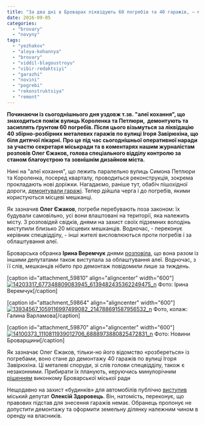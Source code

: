 ```yaml
---
title: "За два дні в Броварах ліквідують 60 погребів та 40 гаражів, – міськрада"
date: 2016-09-05
categories: 
  - "brovary"
  - "novyny"
tags: 
  - "yezhakov"
  - "aleya-kohannya"
  - "brovary"
  - "viddil-blagoustroyu"
  - "vibir-redaktsiyi"
  - "garazhi"
  - "novini"
  - "pogrebi"
  - "rekonstruktsiya"
  - "remont"
---
```


**Починаючи із сьогоднішнього дня уздовж т.зв. "алеї кохання", що знаходиться поміж вулиць Короленка та Петлюри,  демонтують та засиплять ґрунтом 60 погребів. Після цього візьмуться за ліквідацію 40 збірно-розбірних металевих гаражів по вулиці Ігоря Завірюхіна, що біля дитячої лікарні. Про це під час сьогоднішньої оперативної наради за участю секретаря міськради та в коментарях нашим журналістам розповів Олег Єжаков, голова спеціального відділу контролю за станом благоустрою та зовнішнім дизайном міста.**

Нині на "алеї кохання", що лежить паралельно вулиць Симона Петлюри та Короленка, посеред кварталу, проводиться реконструкція, зокрема прокладають нові доріжки. Нагадаємо, раніше тут, обабіч пішохідної дороги, [демонтували гаражі](https://mpz.brovary.org/sogodni-na-korolenka-demontuvaly-nezakonni-garazhi-foto-video/). Тепер дійшла черга і до погребів, якими користуються місцеві мешканці.

Як зазначив **Олег Єжаков**, погреби перебувають поза законом: їх будували самовільно, усі вони влаштовані на території, яка належить місту. З розповідей свідків, днями на захист своїх підземних володінь виступили близько 20 місцевих мешканців. Водночас, - переконує керівник спецвідділу, - інші жителі висловлюються проти погребів і за облаштування алеї.

Броварська обранка **Ірина Веремчук** днями [розповіла](https://www.facebook.com/groups/brovary/permalink/1349654598397836/), що вона разом із іншими депутатами також виступала за облаштування алеї. Водночас, з її слів, мешканців нібито про демонтаж повідомили лише за тиждень.

\[caption id="attachment\_59810" align="aligncenter" width="600"\][![14203317_677348809083945_6139482435362249475_n](https://mpz.brovary.org/wp-content/uploads/2016/09/14203317_677348809083945_6139482435362249475_n.jpg)](https://mpz.brovary.org/wp-content/uploads/2016/09/14203317_677348809083945_6139482435362249475_n.jpg) Фото: Ірина Веремчук\[/caption\]

\[caption id="attachment\_59864" align="aligncenter" width="600"\][![13934567_1059116997499082_214788691587956532_n](https://mpz.brovary.org/wp-content/uploads/2016/09/13934567_1059116997499082_214788691587956532_n-1.jpg)](https://mpz.brovary.org/wp-content/uploads/2016/09/13934567_1059116997499082_214788691587956532_n-1.jpg) Фото, колаж: Галина Варламова\[/caption\]

\[caption id="attachment\_59870" align="aligncenter" width="600"\][![14100373_1110811939012706_6888973880825472831_n](https://mpz.brovary.org/wp-content/uploads/2016/09/14100373_1110811939012706_6888973880825472831_n.jpg)](https://mpz.brovary.org/wp-content/uploads/2016/09/14100373_1110811939012706_6888973880825472831_n.jpg) Фото: Новини Броварщини\[/caption\]

Як зазначає Олег Єжаков, тільки-но його відомство «розбереться» із погребами, воно стане до демонтажу 40 гаражів по вулиці Ігоря Завірюхіна. Ці металеві споруди, зі слів голови спецвідділу, також є незаконними. Прибирати їх планують, керуючись минулорічним [рішенням](http://docs.brovary.org/p31629/01.12.2015/724) виконкому Броварської міської ради

Нещодавно на захист «будинків» для автомобілів публічно [виступив](https://www.facebook.com/groups/brovary/permalink/1347017285328234/) міський депутат **Олексій Здоровець**. Він, натомість, переконує, що правових підстав для знесення гаражів немає. Обранець пропонує не допустити демонтажу та оформити земельну ділянку належним чином в оренду на власників.
